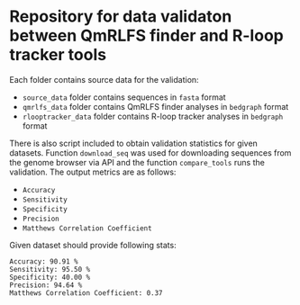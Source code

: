 # Repository for data validaton between QmRLFS finder and R-loop tracker tools

Each folder contains source data for the validation:
- `source_data` folder contains sequences in `fasta` format
- `qmrlfs_data` folder contains QmRLFS finder analyses in `bedgraph` format
- `rlooptracker_data` folder contains R-loop tracker analyses in `bedgraph` format

There is also script included to obtain validation statistics for given datasets. Function `download_seq` was used for downloading sequences from the genome browser via API and the function `compare_tools` runs the validation. The output metrics are as follows:

- `Accuracy`
- `Sensitivity`
- `Specificity`
- `Precision`
- `Matthews Correlation Coefficient`

Given dataset should provide following stats:
```
Accuracy: 90.91 %
Sensitivity: 95.50 %
Specificity: 40.00 %
Precision: 94.64 %
Matthews Correlation Coefficient: 0.37
```

